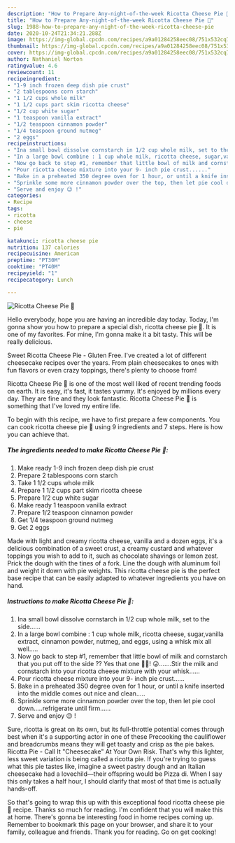 ```yaml
---
description: "How to Prepare Any-night-of-the-week Ricotta Cheese Pie 🥧"
title: "How to Prepare Any-night-of-the-week Ricotta Cheese Pie 🥧"
slug: 1988-how-to-prepare-any-night-of-the-week-ricotta-cheese-pie
date: 2020-10-24T21:34:21.288Z
image: https://img-global.cpcdn.com/recipes/a9a01284258eec08/751x532cq70/ricotta-cheese-pie-🥧-recipe-main-photo.jpg
thumbnail: https://img-global.cpcdn.com/recipes/a9a01284258eec08/751x532cq70/ricotta-cheese-pie-🥧-recipe-main-photo.jpg
cover: https://img-global.cpcdn.com/recipes/a9a01284258eec08/751x532cq70/ricotta-cheese-pie-🥧-recipe-main-photo.jpg
author: Nathaniel Norton
ratingvalue: 4.6
reviewcount: 11
recipeingredient:
- "1-9 inch frozen deep dish pie crust"
- "2 tablespoons corn starch"
- "1 1/2 cups whole milk"
- "1 1/2 cups part skim ricotta cheese"
- "1/2 cup white sugar"
- "1 teaspoon vanilla extract"
- "1/2 teaspoon cinnamon powder"
- "1/4 teaspoon ground nutmeg"
- "2 eggs"
recipeinstructions:
- "Ina small bowl dissolve cornstarch in 1/2 cup whole milk, set to the side......"
- "In a large bowl combine : 1 cup whole milk, ricotta cheese, sugar,vanilla extract, cinnamon powder, nutmeg, and eggs, using a whisk mix all well....."
- "Now go back to step #1, remember that little bowl of milk and cornstarch that you put off to the side ?? Yes that one ☝🏼! 😜.......Stir the milk and cornstarch into your ricotta cheese mixture with your whisk......"
- "Pour ricotta cheese mixture into your 9- inch pie crust......"
- "Bake in a preheated 350 degree oven for 1 hour, or until a knife inserted into the middle comes out nice and clean....."
- "Sprinkle some more cinnamon powder over the top, then let pie cool down.....refrigerate until firm......"
- "Serve and enjoy 😉 !"
categories:
- Recipe
tags:
- ricotta
- cheese
- pie

katakunci: ricotta cheese pie 
nutrition: 137 calories
recipecuisine: American
preptime: "PT30M"
cooktime: "PT40M"
recipeyield: "1"
recipecategory: Lunch

---
```



![Ricotta Cheese Pie 🥧](https://img-global.cpcdn.com/recipes/a9a01284258eec08/751x532cq70/ricotta-cheese-pie-🥧-recipe-main-photo.jpg)

Hello everybody, hope you are having an incredible day today. Today, I'm gonna show you how to prepare a special dish, ricotta cheese pie 🥧. It is one of my favorites. For mine, I'm gonna make it a bit tasty. This will be really delicious.

Sweet Ricotta Cheese Pie - Gluten Free. I&#39;ve created a lot of different cheesecake recipes over the years. From plain cheesecakes to ones with fun flavors or even crazy toppings, there&#39;s plenty to choose from!

Ricotta Cheese Pie 🥧 is one of the most well liked of recent trending foods on earth. It is easy, it's fast, it tastes yummy. It's enjoyed by millions every day. They are fine and they look fantastic. Ricotta Cheese Pie 🥧 is something that I've loved my entire life.


To begin with this recipe, we have to first prepare a few components. You can cook ricotta cheese pie 🥧 using 9 ingredients and 7 steps. Here is how you can achieve that.

<!--inarticleads1-->

##### The ingredients needed to make Ricotta Cheese Pie 🥧:

1. Make ready 1-9 inch frozen deep dish pie crust
1. Prepare 2 tablespoons corn starch
1. Take 1 1/2 cups whole milk
1. Prepare 1 1/2 cups part skim ricotta cheese
1. Prepare 1/2 cup white sugar
1. Make ready 1 teaspoon vanilla extract
1. Prepare 1/2 teaspoon cinnamon powder
1. Get 1/4 teaspoon ground nutmeg
1. Get 2 eggs


Made with light and creamy ricotta cheese, vanilla and a dozen eggs, it&#39;s a delicious combination of a sweet crust, a creamy custard and whatever toppings you wish to add to it, such as chocolate shavings or lemon zest. Prick the dough with the tines of a fork. Line the dough with aluminum foil and weight it down with pie weights. This ricotta cheese pie is the perfect base recipe that can be easily adapted to whatever ingredients you have on hand. 

<!--inarticleads2-->

##### Instructions to make Ricotta Cheese Pie 🥧:

1. Ina small bowl dissolve cornstarch in 1/2 cup whole milk, set to the side......
1. In a large bowl combine : 1 cup whole milk, ricotta cheese, sugar,vanilla extract, cinnamon powder, nutmeg, and eggs, using a whisk mix all well.....
1. Now go back to step #1, remember that little bowl of milk and cornstarch that you put off to the side ?? Yes that one ☝🏼! 😜.......Stir the milk and cornstarch into your ricotta cheese mixture with your whisk......
1. Pour ricotta cheese mixture into your 9- inch pie crust......
1. Bake in a preheated 350 degree oven for 1 hour, or until a knife inserted into the middle comes out nice and clean.....
1. Sprinkle some more cinnamon powder over the top, then let pie cool down.....refrigerate until firm......
1. Serve and enjoy 😉 !


Sure, ricotta is great on its own, but its full-throttle potential comes through best when it&#39;s a supporting actor in one of these Precooking the cauliflower and breadcrumbs means they will get toasty and crisp as the pie bakes. Ricotta Pie - Call It &#34;Cheesecake&#34; At Your Own Risk. That&#39;s why this lighter, less sweet variation is being called a ricotta pie. If you&#39;re trying to guess what this pie tastes like, imagine a sweet pastry dough and an Italian cheesecake had a lovechild—their offspring would be Pizza di. When I say this only takes a half hour, I should clarify that most of that time is actually hands-off. 

So that's going to wrap this up with this exceptional food ricotta cheese pie 🥧 recipe. Thanks so much for reading. I'm confident that you will make this at home. There's gonna be interesting food in home recipes coming up. Remember to bookmark this page on your browser, and share it to your family, colleague and friends. Thank you for reading. Go on get cooking!
